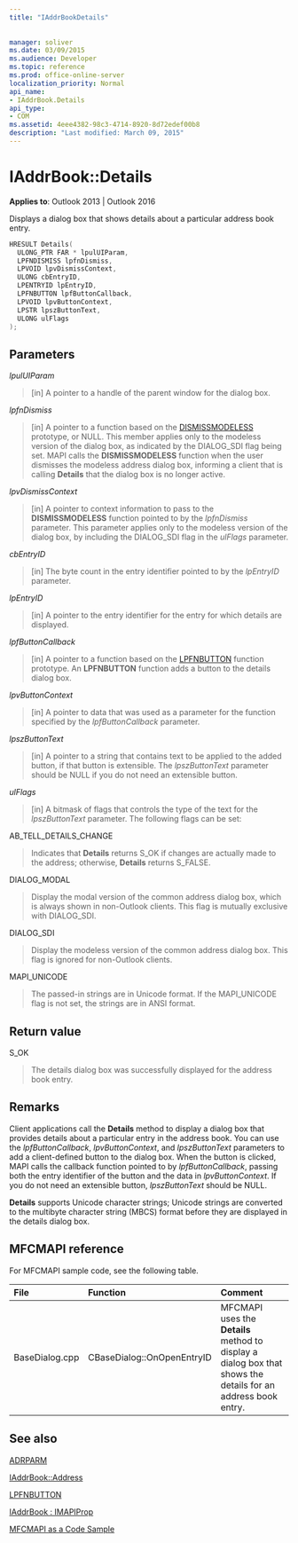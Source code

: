 ```yaml
---
title: "IAddrBookDetails"
 
 
manager: soliver
ms.date: 03/09/2015
ms.audience: Developer
ms.topic: reference
ms.prod: office-online-server
localization_priority: Normal
api_name:
- IAddrBook.Details
api_type:
- COM
ms.assetid: 4eee4382-98c3-4714-8920-8d72edef00b8
description: "Last modified: March 09, 2015"
---
```


# IAddrBook::Details

  
  
**Applies to**: Outlook 2013 | Outlook 2016 
  
Displays a dialog box that shows details about a particular address book entry.
  
```cpp
HRESULT Details(
  ULONG_PTR FAR * lpulUIParam,
  LPFNDISMISS lpfnDismiss,
  LPVOID lpvDismissContext,
  ULONG cbEntryID,
  LPENTRYID lpEntryID,
  LPFNBUTTON lpfButtonCallback,
  LPVOID lpvButtonContext,
  LPSTR lpszButtonText,
  ULONG ulFlags
);
```

## Parameters

 _lpulUIParam_
  
> [in] A pointer to a handle of the parent window for the dialog box.
    
 _lpfnDismiss_
  
> [in] A pointer to a function based on the [DISMISSMODELESS](dismissmodeless.md) prototype, or NULL. This member applies only to the modeless version of the dialog box, as indicated by the DIALOG_SDI flag being set. MAPI calls the **DISMISSMODELESS** function when the user dismisses the modeless address dialog box, informing a client that is calling **Details** that the dialog box is no longer active. 
    
 _lpvDismissContext_
  
> [in] A pointer to context information to pass to the **DISMISSMODELESS** function pointed to by the  _lpfnDismiss_ parameter. This parameter applies only to the modeless version of the dialog box, by including the DIALOG_SDI flag in the  _ulFlags_ parameter. 
    
 _cbEntryID_
  
> [in] The byte count in the entry identifier pointed to by the  _lpEntryID_ parameter. 
    
 _lpEntryID_
  
> [in] A pointer to the entry identifier for the entry for which details are displayed.
    
 _lpfButtonCallback_
  
> [in] A pointer to a function based on the [LPFNBUTTON](lpfnbutton.md) function prototype. An **LPFNBUTTON** function adds a button to the details dialog box. 
    
 _lpvButtonContext_
  
> [in] A pointer to data that was used as a parameter for the function specified by the  _lpfButtonCallback_ parameter. 
    
 _lpszButtonText_
  
> [in] A pointer to a string that contains text to be applied to the added button, if that button is extensible. The  _lpszButtonText_ parameter should be NULL if you do not need an extensible button. 
    
 _ulFlags_
  
> [in] A bitmask of flags that controls the type of the text for the  _lpszButtonText_ parameter. The following flags can be set: 
    
AB_TELL_DETAILS_CHANGE
  
> Indicates that **Details** returns S_OK if changes are actually made to the address; otherwise, **Details** returns S_FALSE. 
    
DIALOG_MODAL
  
> Display the modal version of the common address dialog box, which is always shown in non-Outlook clients. This flag is mutually exclusive with DIALOG_SDI.
    
DIALOG_SDI
  
>  Display the modeless version of the common address dialog box. This flag is ignored for non-Outlook clients. 
    
MAPI_UNICODE 
  
> The passed-in strings are in Unicode format. If the MAPI_UNICODE flag is not set, the strings are in ANSI format.
    
## Return value

S_OK 
  
> The details dialog box was successfully displayed for the address book entry.
    
## Remarks

Client applications call the **Details** method to display a dialog box that provides details about a particular entry in the address book. You can use the  _lpfButtonCallback_,  _lpvButtonContext_, and  _lpszButtonText_ parameters to add a client-defined button to the dialog box. When the button is clicked, MAPI calls the callback function pointed to by  _lpfButtonCallback_, passing both the entry identifier of the button and the data in  _lpvButtonContext_. If you do not need an extensible button,  _lpszButtonText_ should be NULL. 
  
 **Details** supports Unicode character strings; Unicode strings are converted to the multibyte character string (MBCS) format before they are displayed in the details dialog box. 
  
## MFCMAPI reference

For MFCMAPI sample code, see the following table.
  
|**File**|**Function**|**Comment**|
|:-----|:-----|:-----|
|BaseDialog.cpp  <br/> |CBaseDialog::OnOpenEntryID  <br/> |MFCMAPI uses the **Details** method to display a dialog box that shows the details for an address book entry.  <br/> |
   
## See also



[ADRPARM](adrparm.md)
  
[IAddrBook::Address](iaddrbook-address.md)
  
[LPFNBUTTON](lpfnbutton.md)
  
[IAddrBook : IMAPIProp](iaddrbookimapiprop.md)


[MFCMAPI as a Code Sample](mfcmapi-as-a-code-sample.md)

